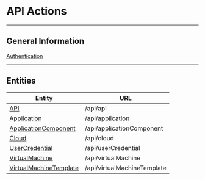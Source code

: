 ﻿# API Actions
***
## General Information
[Authentication](general/Authentication.md)
***
## Entities
Entity                                 | URL
------------------------------------------------------------ | ---------------------------
[API](entities/Api.md)                                       | /api/api
[Application](entities/Application.md)                       | /api/application
[ApplicationComponent](entities/ApplicationComponent.md)     | /api/applicationComponent
[Cloud](entities/Cloud.md)                                   | /api/cloud
[UserCredential](entities/UserCredential.md)                 | /api/userCredential
[VirtualMachine](entities/VirtualMachine.md)                 | /api/virtualMachine
[VirtualMachineTemplate](entities/VirtualMachineTemplate.md) | /api/virtualMachineTemplate